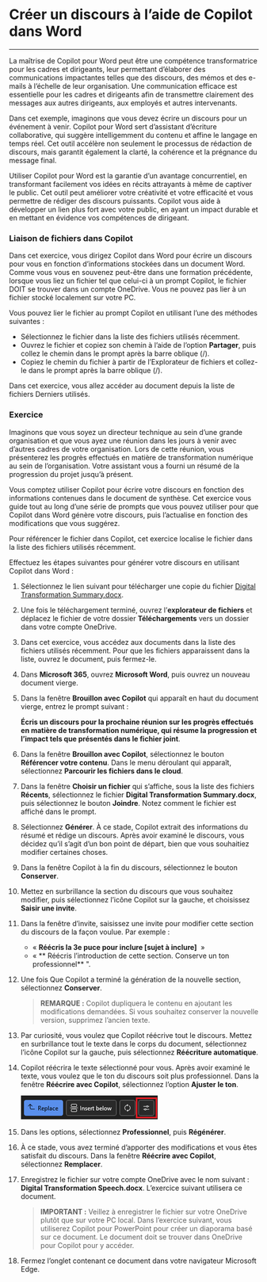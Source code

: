 
# Créer un discours à l’aide de Copilot dans Word
---
La maîtrise de Copilot pour Word peut être une compétence transformatrice pour les cadres et dirigeants, leur permettant d’élaborer des communications impactantes telles que des discours, des mémos et des e-mails à l’échelle de leur organisation. Une communication efficace est essentielle pour les cadres et dirigeants afin de transmettre clairement des messages aux autres dirigeants, aux employés et autres intervenants.

Dans cet exemple, imaginons que vous devez écrire un discours pour un événement à venir. Copilot pour Word sert d’assistant d’écriture collaborative, qui suggère intelligemment du contenu et affine le langage en temps réel. Cet outil accélère non seulement le processus de rédaction de discours, mais garantit également la clarté, la cohérence et la prégnance du message final.

Utiliser Copilot pour Word est la garantie d’un avantage concurrentiel, en transformant facilement vos idées en récits attrayants à même de captiver le public. Cet outil peut améliorer votre créativité et votre efficacité et vous permettre de rédiger des discours puissants. Copilot vous aide à développer un lien plus fort avec votre public, en ayant un impact durable et en mettant en évidence vos compétences de dirigeant.

### Liaison de fichiers dans Copilot

Dans cet exercice, vous dirigez Copilot dans Word pour écrire un discours pour vous en fonction d’informations stockées dans un document Word. Comme vous vous en souvenez peut-être dans une formation précédente, lorsque vous liez un fichier tel que celui-ci à un prompt Copilot, le fichier DOIT se trouver dans un compte OneDrive. Vous ne pouvez pas lier à un fichier stocké localement sur votre PC.

Vous pouvez lier le fichier au prompt Copilot en utilisant l’une des méthodes suivantes :

 -  Sélectionnez le fichier dans la liste des fichiers utilisés récemment.
 -  Ouvrez le fichier et copiez son chemin à l’aide de l’option **Partager**, puis collez le chemin dans le prompt après la barre oblique (/).
 -  Copiez le chemin du fichier à partir de l’Explorateur de fichiers et collez-le dans le prompt après la barre oblique (/).

Dans cet exercice, vous allez accéder au document depuis la liste de fichiers Derniers utilisés.

### Exercice

Imaginons que vous soyez un directeur technique au sein d’une grande organisation et que vous ayez une réunion dans les jours à venir avec d’autres cadres de votre organisation. Lors de cette réunion, vous présenterez les progrès effectués en matière de transformation numérique au sein de l’organisation. Votre assistant vous a fourni un résumé de la progression du projet jusqu’à présent.  

Vous comptez utiliser Copilot pour écrire votre discours en fonction des informations contenues dans le document de synthèse. Cet exercice vous guide tout au long d’une série de prompts que vous pouvez utiliser pour que Copilot dans Word génère votre discours, puis l’actualise en fonction des modifications que vous suggérez.

Pour référencer le fichier dans Copilot, cet exercice localise le fichier dans la liste des fichiers utilisés récemment.

Effectuez les étapes suivantes pour générer votre discours en utilisant Copilot dans Word :

1. Sélectionnez le lien suivant pour télécharger une copie du fichier [Digital Transformation Summary.docx](https://go.microsoft.com/fwlink/?linkid=2277632).

2. Une fois le téléchargement terminé, ouvrez l’**explorateur de fichiers** et déplacez le fichier de votre dossier **Téléchargements** vers un dossier dans votre compte OneDrive.

3. Dans cet exercice, vous accédez aux documents dans la liste des fichiers utilisés récemment. Pour que les fichiers apparaissent dans la liste, ouvrez le document, puis fermez-le.

4. Dans **Microsoft 365**, ouvrez **Microsoft Word**, puis ouvrez un nouveau document vierge.

5. Dans la fenêtre **Brouillon avec Copilot** qui apparaît en haut du document vierge, entrez le prompt suivant :
    
    **Écris un discours pour la prochaine réunion sur les progrès effectués en matière de transformation numérique, qui résume la progression et l’impact tels que présentés dans le fichier joint**.

6. Dans la fenêtre **Brouillon avec Copilot**, sélectionnez le bouton **Référencer votre contenu**. Dans le menu déroulant qui apparaît, sélectionnez **Parcourir les fichiers dans le cloud**.

7. Dans la fenêtre **Choisir un fichier** qui s’affiche, sous la liste des fichiers **Récents**, sélectionnez le fichier **Digital Transformation Summary.docx**, puis sélectionnez le bouton **Joindre**. Notez comment le fichier est affiché dans le prompt.

8. Sélectionnez **Générer**. À ce stade, Copilot extrait des informations du résumé et rédige un discours. Après avoir examiné le discours, vous décidez qu’il s’agit d’un bon point de départ, bien que vous souhaitiez modifier certaines choses.

9. Dans la fenêtre Copilot à la fin du discours, sélectionnez le bouton **Conserver**.

10. Mettez en surbrillance la section du discours que vous souhaitez modifier, puis sélectionnez l’icône Copilot sur la gauche, et choisissez **Saisir une invite**.

11. Dans la fenêtre d’invite, saisissez une invite pour modifier cette section du discours de la façon voulue. Par exemple :

    - « **Réécris la 3e puce pour inclure [sujet à inclure]**  »
    - « ** Réécris l’introduction de cette section. Conserve un ton professionnel** ".

12. Une fois Que Copilot a terminé la génération de la nouvelle section, sélectionnez **Conserver**.

    > **REMARQUE :** Copilot dupliquera le contenu en ajoutant les modifications demandées. Si vous souhaitez conserver la nouvelle version, supprimez l’ancien texte.

13. Par curiosité, vous voulez que Copilot réécrive tout le discours. Mettez en surbrillance tout le texte dans le corps du document, sélectionnez l’icône Copilot sur la gauche, puis sélectionnez **Réécriture automatique**.

14. Copilot réécrira le texte sélectionné pour vous. Après avoir examiné le texte, vous voulez que le ton du discours soit plus professionnel. Dans la fenêtre **Réécrire avec Copilot**, sélectionnez l’option **Ajuster le ton**.

    ![Capture d’écran montrant l’option Ajuster le ton dans Copilot dans Word.](../media/copilot-word-adjust-tone.png)

15. Dans les options, sélectionnez **Professionnel**, puis **Régénérer**.

16. À ce stade, vous avez terminé d’apporter des modifications et vous êtes satisfait du discours. Dans la fenêtre **Réécrire avec Copilot**, sélectionnez **Remplacer**.

17. Enregistrez le fichier sur votre compte OneDrive avec le nom suivant : **Digital Transformation Speech.docx**. L’exercice suivant utilisera ce document.
    
    > **IMPORTANT :** Veillez à enregistrer le fichier sur votre OneDrive plutôt que sur votre PC local. Dans l’exercice suivant, vous utiliserez Copilot pour PowerPoint pour créer un diaporama basé sur ce document. Le document doit se trouver dans OneDrive pour Copilot pour y accéder.

18. Fermez l’onglet contenant ce document dans votre navigateur Microsoft Edge.
